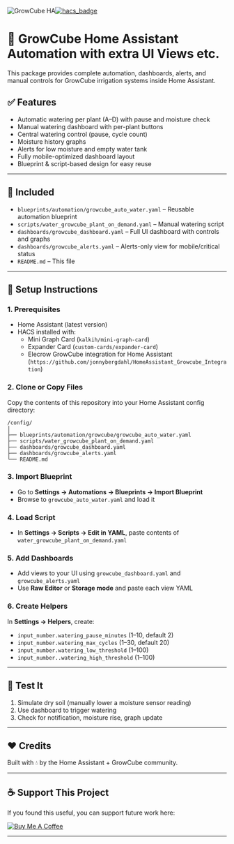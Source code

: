 ![GrowCube HA](https://img.shields.io/badge/GrowCube-Automated-green?style=flat-square&logo=home-assistant)[![hacs_badge](https://img.shields.io/badge/HACS-Custom-orange.svg?style=flat-square)](https://hacs.xyz)

# 🌱 GrowCube Home Assistant Automation with extra UI Views etc.

This package provides complete automation, dashboards, alerts, and manual controls for GrowCube irrigation systems inside Home Assistant.

## ✅ Features
- Automatic watering per plant (A–D) with pause and moisture check
- Manual watering dashboard with per-plant buttons
- Central watering control (pause, cycle count)
- Moisture history graphs
- Alerts for low moisture and empty water tank
- Fully mobile-optimized dashboard layout
- Blueprint & script-based design for easy reuse

---

## 📁 Included

- `blueprints/automation/growcube_auto_water.yaml` – Reusable automation blueprint
- `scripts/water_growcube_plant_on_demand.yaml` – Manual watering script
- `dashboards/growcube_dashboard.yaml` – Full UI dashboard with controls and graphs
- `dashboards/growcube_alerts.yaml` – Alerts-only view for mobile/critical status
- `README.md` – This file

---

## 🔧 Setup Instructions

### 1. Prerequisites

- Home Assistant (latest version)
- HACS installed with:
  - Mini Graph Card (`kalkih/mini-graph-card`)
  - Expander Card (`custom-cards/expander-card`)
  - Elecrow GrowCube integration for Home Assistant (`https://github.com/jonnybergdahl/HomeAssistant_Growcube_Integration`)

### 2. Clone or Copy Files

Copy the contents of this repository into your Home Assistant config directory:

```
/config/
│
├── blueprints/automation/growcube/growcube_auto_water.yaml
├── scripts/water_growcube_plant_on_demand.yaml
├── dashboards/growcube_dashboard.yaml
├── dashboards/growcube_alerts.yaml
└── README.md
```

### 3. Import Blueprint

- Go to **Settings → Automations → Blueprints → Import Blueprint**
- Browse to `growcube_auto_water.yaml` and load it

### 4. Load Script

- In **Settings → Scripts → Edit in YAML**, paste contents of `water_growcube_plant_on_demand.yaml`

### 5. Add Dashboards

- Add views to your UI using `growcube_dashboard.yaml` and `growcube_alerts.yaml`
- Use **Raw Editor** or **Storage mode** and paste each view YAML

### 6. Create Helpers

In **Settings → Helpers**, create:

- `input_number.watering_pause_minutes` (1–10, default 2)
- `input_number.watering_max_cycles` (1–30, default 20)
- `input_number.watering_low_threshold` (1–100)
- `input_number..watering_high_threshold` (1–100)
---

## 🧪 Test It

1. Simulate dry soil (manually lower a moisture sensor reading)
2. Use dashboard to trigger watering
3. Check for notification, moisture rise, graph update

---

## ❤️ Credits

Built with 💧 by the Home Assistant + GrowCube community.

---

## ☕ Support This Project

If you found this useful, you can support future work here:

<a href="https://buymeacoffee.com/dstasiak" target="_blank">
  <img src="https://img.shields.io/badge/Buy%20me%20a%20coffee-%23FFDD00.svg?style=for-the-badge&logo=buy-me-a-coffee&logoColor=black" alt="Buy Me A Coffee">
</a>

---
